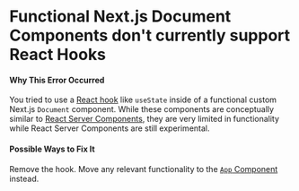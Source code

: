# Functional Next.js Document Components don't currently support React Hooks

#### Why This Error Occurred

You tried to use a [React hook](https://reactjs.org/docs/hooks-reference.html) like `useState` inside of a functional custom Next.js `Document` component. While these components are conceptually similar to [React Server Components](https://reactjs.org/blog/2020/12/21/data-fetching-with-react-server-components.html), they are very limited in functionality while React Server Components are still experimental.

#### Possible Ways to Fix It

Remove the hook. Move any relevant functionality to the [`App` Component](https://nextjs.org/docs/advanced-features/custom-app) instead.

